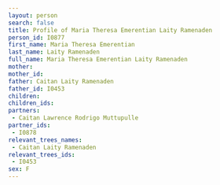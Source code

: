 ```yaml
---
layout: person
search: false
title: Profile of Maria Theresa Emerentian Laity Ramenaden
person_id: I0877
first_name: Maria Theresa Emerentian
last_name: Laity Ramenaden
full_name: Maria Theresa Emerentian Laity Ramenaden
mother: 
mother_id: 
father: Caitan Laity Ramenaden
father_id: I0453
children:
children_ids:
partners:
 - Caitan Lawrence Rodrigo Muttupulle
partner_ids:
 - I0878
relevant_trees_names:
 - Caitan Laity Ramenaden
relevant_trees_ids:
 - I0453
sex: F
---
```


